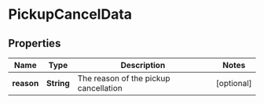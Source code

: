 # PickupCancelData

## Properties
Name | Type | Description | Notes
------------ | ------------- | ------------- | -------------
**reason** | **String** | The reason of the pickup cancellation | [optional] 
